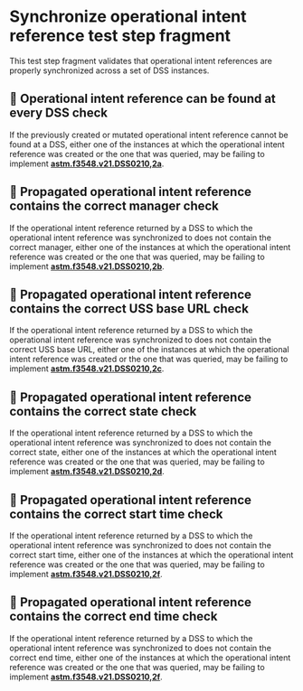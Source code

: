 # Synchronize operational intent reference test step fragment

This test step fragment validates that operational intent references are properly synchronized across a set of DSS instances.

## 🛑 Operational intent reference can be found at every DSS check

If the previously created or mutated operational intent reference cannot be found at a DSS, either one of the instances at which the operational intent reference was created or the one that was queried,
may be failing to implement **[astm.f3548.v21.DSS0210,2a](../../../../../../requirements/astm/f3548/v21.md)**.

## 🛑 Propagated operational intent reference contains the correct manager check

If the operational intent reference returned by a DSS to which the operational intent reference was synchronized to does not contain the correct manager,
either one of the instances at which the operational intent reference was created or the one that was queried, may be failing to implement **[astm.f3548.v21.DSS0210,2b](../../../../../../requirements/astm/f3548/v21.md)**.

## 🛑 Propagated operational intent reference contains the correct USS base URL check

If the operational intent reference returned by a DSS to which the operational intent reference was synchronized to does not contain the correct USS base URL,
either one of the instances at which the operational intent reference was created or the one that was queried, may be failing to implement **[astm.f3548.v21.DSS0210,2c](../../../../../../requirements/astm/f3548/v21.md)**.

## 🛑 Propagated operational intent reference contains the correct state check

If the operational intent reference returned by a DSS to which the operational intent reference was synchronized to does not contain the correct state,
either one of the instances at which the operational intent reference was created or the one that was queried, may be failing to implement **[astm.f3548.v21.DSS0210,2d](../../../../../../requirements/astm/f3548/v21.md)**.

## 🛑 Propagated operational intent reference contains the correct start time check

If the operational intent reference returned by a DSS to which the operational intent reference was synchronized to does not contain the correct start time,
either one of the instances at which the operational intent reference was created or the one that was queried, may be failing to implement **[astm.f3548.v21.DSS0210,2f](../../../../../../requirements/astm/f3548/v21.md)**.

## 🛑 Propagated operational intent reference contains the correct end time check

If the operational intent reference returned by a DSS to which the operational intent reference was synchronized to does not contain the correct end time,
either one of the instances at which the operational intent reference was created or the one that was queried, may be failing to implement **[astm.f3548.v21.DSS0210,2f](../../../../../../requirements/astm/f3548/v21.md)**.
